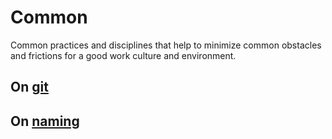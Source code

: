 # Common

Common practices and disciplines that help to minimize common obstacles and frictions for a good work culture and environment.

## On [git](git.md)

## On [naming](naming.md)
